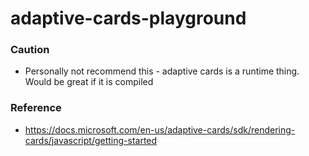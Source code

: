 adaptive-cards-playground
=========================
### Caution
- Personally not recommend this - adaptive cards is a runtime thing. Would be great if it is compiled

### Reference
- https://docs.microsoft.com/en-us/adaptive-cards/sdk/rendering-cards/javascript/getting-started
